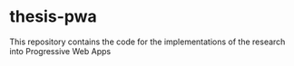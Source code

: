 # thesis-pwa
This repository contains the code for the implementations of the research into Progressive Web Apps
